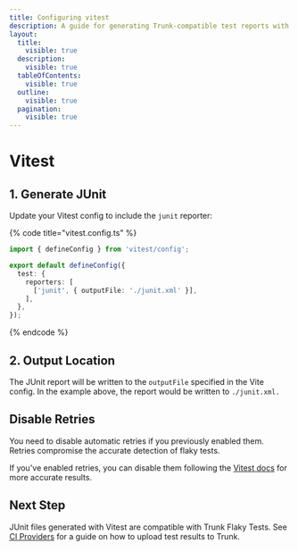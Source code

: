 ```yaml
---
title: Configuring vitest
description: A guide for generating Trunk-compatible test reports with Vitest
layout:
  title:
    visible: true
  description:
    visible: true
  tableOfContents:
    visible: true
  outline:
    visible: true
  pagination:
    visible: true
---
```


# Vitest

## 1. Generate JUnit

Update your Vitest config to include the `junit` reporter:

{% code title="vitest.config.ts" %}
```typescript
import { defineConfig } from 'vitest/config';

export default defineConfig({
  test: {
    reporters: [
      ['junit', { outputFile: './junit.xml' }],
    ],
  },
});
```
{% endcode %}

## 2. Output Location

The JUnit report will be written to the `outputFile` specified in the Vite config. In the example above, the report would be written to `./junit.xml.`

## Disable Retries

You need to disable automatic retries if you previously enabled them. Retries compromise the accurate detection of flaky tests.

If you've enabled retries, you can disable them following the [Vitest docs](https://vitest.dev/api/) for more accurate results.

## Next Step

JUnit files generated with Vitest are compatible with Trunk Flaky Tests. See [CI Providers](https://docs.trunk.io/flaky-tests/get-started/ci-providers) for a guide on how to upload test results to Trunk.
